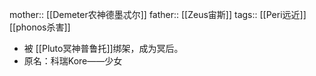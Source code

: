 mother:: [[Demeter农神德墨忒尔]]
father:: [[Zeus宙斯]]
tags:: [[Peri远近]] [[phonos杀害]]

- 被 [[Pluto冥神普鲁托]]绑架，成为冥后。
- 原名：科瑞Kore——少女